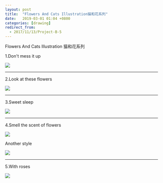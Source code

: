 ```yaml
---
layout: post
title:  "Flowers And Cats Illustration猫和花系列"
date:   2019-03-01 01:04 +0800
categories: [drawing]
redirect_from:
  - 2017/11/13/Project-B-5
---
```




Flowers And Cats Illustration 猫和花系列



1.Don't mess it up

![](http://wx1.sinaimg.cn/mw690/698f3196gy1g0qhppo1khj20u00u017o.jpg)



------



2.Look at these flowers

![](http://wx2.sinaimg.cn/mw690/698f3196gy1g0qhg35xbvj20u00u0wwa.jpg)



------



3.Sweet sleep

![](http://wx3.sinaimg.cn/mw690/698f3196gy1g0qhg58peoj20u00u07wh.jpg)



------



4.Smell the scent of flowers

![](http://wx1.sinaimg.cn/mw690/698f3196gy1g0qhg5vup7j20u00u0u0x.jpg)



Another style

![](http://wx2.sinaimg.cn/mw690/698f3196gy1g0qhg58kh0j20u00u0b20.jpg)







------



5.With roses

![](http://wx1.sinaimg.cn/mw690/698f3196gy1g0qhg2617zj20u00u04ae.jpg)





